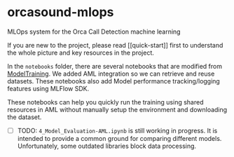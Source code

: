 # orcasound-mlops

MLOps system for the Orca Call Detection machine learning

If you are new to the project, please read [[quick-start]] first to understand the whole picture and key resources in the project.

In the `notebooks` folder, there are several notebooks that are modified from [ModelTraining](https://github.com/orcasound/aifororcas-livesystem/tree/main/ModelTraining). We added AML integration so we can retrieve and reuse datasets. These notebooks also add Model performance tracking/logging features using MLFlow SDK.

These notebooks can help you quickly run the training using shared resources in AML without manually setup the environment and downloading the dataset.

- [ ] TODO: `4_Model_Evaluation-AML.ipynb` is still working in progress. It is intended to provide a common ground for comparing different models. Unfortunately, some outdated libraries block data processing.